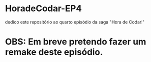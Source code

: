 # HoradeCodar-EP4
dedico este repositório ao quarto episódio da saga "Hora de Codar!"
# OBS: Em breve pretendo fazer um remake deste episódio.
